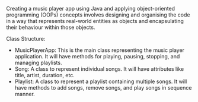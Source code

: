 Creating a music player app using Java and applying object-oriented programming (OOPs) concepts involves designing and organising the code in a way that represents real-world entities as objects and 
encapsulating their behaviour within those objects.

Class Structure:
* MusicPlayerApp: This is the main class representing the music player application. It will have methods for playing, pausing, stopping, and managing playlists.
* Song: A class to represent individual songs. It will have attributes like title, artist, duration, etc.
* Playlist: A class to represent a playlist containing multiple songs. It will have methods to add songs, remove songs, and play songs in sequence manner.
